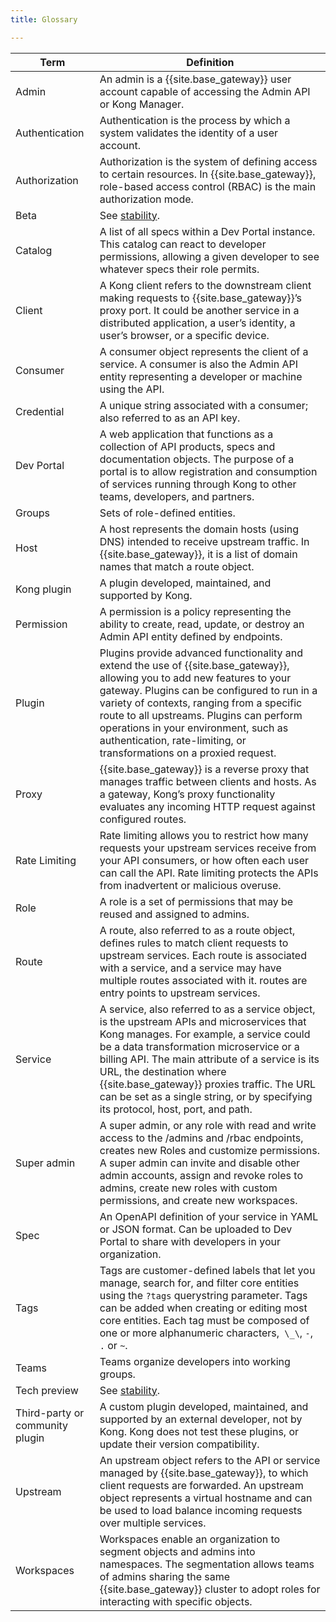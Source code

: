 ```yaml
---
title: Glossary

---
```


| Term      | Definition |
| ----------- | ----------- |
|Admin | An admin is a {{site.base_gateway}} user account capable of accessing the Admin API or Kong Manager. |
|Authentication| Authentication is the process by which a system validates the identity of a user account. |
|Authorization| Authorization is the system of defining access to certain resources. In {{site.base_gateway}}, role-based access control (RBAC) is the main authorization mode. |
|Beta| See [stability](/gateway/{{page.kong_version}}/stability/). |
|Catalog| A list of all specs within a Dev Portal instance. This catalog can react to developer permissions, allowing a given developer to see whatever specs their role permits.|
|Client| A Kong client refers to the downstream client making requests to {{site.base_gateway}}’s proxy port. It could be another service in a distributed application, a user’s identity, a user’s browser, or a specific device. |
|Consumer| A consumer object represents the client of a service. A consumer is also the Admin API entity representing a developer or machine using the API. |
|Credential| A unique string associated with a consumer; also referred to as an API key.      |
|Dev Portal| A web application that functions as a collection of API products, specs and documentation objects. The purpose of a portal is to allow registration and consumption of services running through Kong to other teams, developers, and partners.|
|Groups| Sets of role-defined entities.|
|Host | A host represents the domain hosts (using DNS) intended to receive upstream traffic. In {{site.base_gateway}}, it is a list of domain names that match a route object. |
| Kong plugin|  A plugin developed, maintained, and supported by Kong.|
|Permission| A permission is a policy representing the ability to create, read, update, or destroy an Admin API entity defined by endpoints.|
|Plugin| Plugins provide advanced functionality and extend the use of {{site.base_gateway}}, allowing you to add new features to your gateway. Plugins can be configured to run in a variety of contexts, ranging from a specific route to all upstreams. Plugins can perform operations in your environment, such as authentication, rate-limiting, or transformations on a proxied request.|
|Proxy| {{site.base_gateway}} is a reverse proxy that manages traffic between clients and hosts. As a gateway, Kong’s proxy functionality evaluates any incoming HTTP request against configured routes. |
|Rate Limiting| Rate limiting allows you to restrict how many requests your upstream services receive from your API consumers, or how often each user can call the API. Rate limiting protects the APIs from inadvertent or malicious overuse.|
|Role |A role is a set of permissions that may be reused and assigned to admins.|
|Route| A route, also referred to as a route object, defines rules to match client requests to upstream services. Each route is associated with a service, and a service may have multiple routes associated with it. routes are entry points to upstream services.|
|Service| A service, also referred to as a service object, is the upstream APIs and microservices that Kong manages. For example, a service could be a data transformation microservice or a billing API. The main attribute of a service is its URL, the destination where {{site.base_gateway}} proxies traffic. The URL can be set as a single string, or by specifying its protocol, host, port, and path.  |
|Super admin| A super admin, or any role with read and write access to the /admins and /rbac endpoints, creates new Roles and customize permissions. A super admin can invite and disable other admin accounts, assign and revoke roles to admins, create new roles with custom permissions, and create new workspaces.|
|Spec|  An OpenAPI definition of your service in YAML or JSON format. Can be uploaded to Dev Portal to share with developers in your organization.   |
|Tags| Tags are customer-defined labels that let you manage, search for, and filter core entities using the `?tags` querystring parameter. Tags can be added when creating or editing most core entities. Each tag must be composed of one or more alphanumeric characters,` \_\`, `-`, `.` or `~`. |
|Teams| Teams organize developers into working groups.|
|Tech preview | See [stability](/gateway/latest/stability/). |
|Third-party or community plugin| A custom plugin developed, maintained, and supported by an external developer, not by Kong. Kong does not test these plugins, or update their version compatibility.|
|Upstream| An upstream object refers to the API or service managed by {{site.base_gateway}}, to which client requests are forwarded. An upstream object represents a virtual hostname and can be used to load balance incoming requests over multiple services.|
|Workspaces| Workspaces enable an organization to segment objects and admins into namespaces. The segmentation allows teams of admins sharing the same {{site.base_gateway}} cluster to adopt roles for interacting with specific objects.|